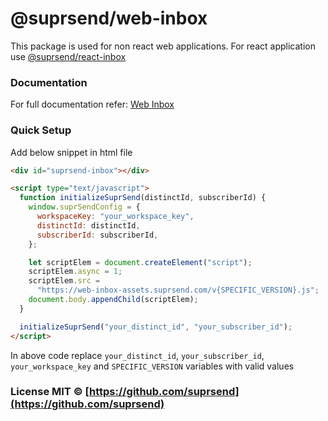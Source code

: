 # @suprsend/web-inbox

This package is used for non react web applications. For react application use [@suprsend/react-inbox](https://docs.suprsend.com/docs/inbox-react)

### Documentation

For full documentation refer: [Web Inbox](https://docs.suprsend.com/docs/node)

### Quick Setup

Add below snippet in html file

```html
<div id="suprsend-inbox"></div>

<script type="text/javascript">
  function initializeSuprSend(distinctId, subscriberId) {
    window.suprSendConfig = {
      workspaceKey: "your_workspace_key",
      distinctId: distinctId,
      subscriberId: subscriberId,
    };

    let scriptElem = document.createElement("script");
    scriptElem.async = 1;
    scriptElem.src =
      "https://web-inbox-assets.suprsend.com/v{SPECIFIC_VERSION}.js";
    document.body.appendChild(scriptElem);
  }

  initializeSuprSend("your_distinct_id", "your_subscriber_id");
</script>
```

In above code replace `your_distinct_id`, `your_subscriber_id`,
`your_workspace_key` and `SPECIFIC_VERSION` variables with valid values

### License MIT © [https://github.com/suprsend](https://github.com/suprsend)
